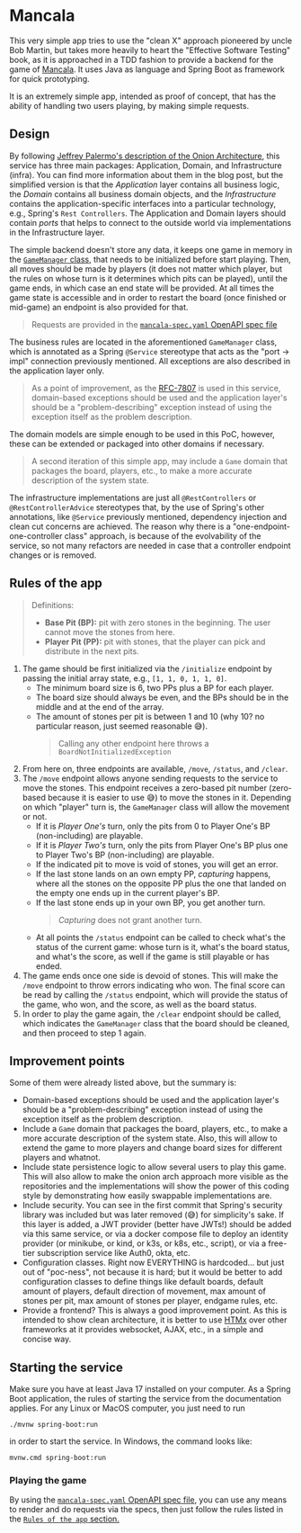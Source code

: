 [mancala]: https://en.wikipedia.org/wiki/Mancala
[game_manager]: src/main/java/com/fun/mancala/application/GameManager.java
[onion_arch]: https://jeffreypalermo.com/2008/07/the-onion-architecture-part-1/
[rfc_7807]: https://datatracker.ietf.org/doc/html/rfc7807
[htmx]: https://htmx.org/

# Mancala

This very simple app tries to use the "clean X" approach pioneered by uncle Bob Martin, but takes more heavily to heart the
"Effective Software Testing" book, as it is approached in a TDD fashion to provide a backend for the game of [Mancala][mancala].
It uses Java as language and Spring Boot as framework for quick prototyping.

It is an extremely simple app, intended as proof of concept, that has the ability of handling two users playing, by making
simple requests.

## Design

By following [Jeffrey Palermo's description of the Onion Architecture][onion_arch], this service has three main packages:
Application, Domain, and Infrastructure (infra). You can find more information about them in the blog post, but the simplified
version is that the *Application* layer contains all business logic, the *Domain* contains all business domain objects, and the
*Infrastructure* contains the application-specific interfaces into a particular technology, e.g., Spring's `Rest Controllers`.
The Application and Domain layers should contain *ports* that helps to connect to the outside world via implementations in the
Infrastructure layer.

The simple backend doesn't store any data, it keeps one game in memory in the [`GameManager` class][game_manager], that needs
to be initialized before start playing. Then, all moves should be made by players (it does not matter which player, but
the rules on whose turn is it determines which pits can be played), until the game ends, in which case an end state will be
provided. At all times the game state is accessible and in order to restart the board (once finished or mid-game) an endpoint
is also provided for that.

> Requests are provided in the [`mancala-spec.yaml` OpenAPI spec file](mancala-spec.yaml)

The business rules are located in the aforementioned `GameManager` class, which is annotated as a Spring `@Service` stereotype
that acts as the "port -> impl" connection previously mentioned. All exceptions are also described in the application layer only.

> As a point of improvement, as the [RFC-7807][rfc_7807] is used in this service, domain-based exceptions should be used and
> the application layer's should be a "problem-describing" exception instead of using the exception itself as the problem description.

The domain models are simple enough to be used in this PoC, however, these can be extended or packaged into other domains if necessary.

> A second iteration of this simple app, may include a `Game` domain that packages the board, players, etc., to make a more accurate
> description of the system state.

The infrastructure implementations are just all `@RestControllers` or `@RestControllerAdvice` stereotypes that, by the use of
Spring's other annotations, like `@Service` previously mentioned, dependency injection and clean cut concerns are achieved.
The reason why there is a "one-endpoint-one-controller class" approach, is because of the evolvability of the service, so not
many refactors are needed in case that a controller endpoint changes or is removed.

## Rules of the app

> Definitions:
>
> - **Base Pit (BP):** pit with zero stones in the beginning. The user cannot move the stones from here.
> - **Player Pit (PP):** pit with stones, that the player can pick and distribute in the next pits.


1. The game should be first initialized via the `/initialize` endpoint by passing the initial array state, e.g., `[1, 1, 0, 1, 1, 0]`.
    - The minimum board size is 6, two PPs plus a BP for each player.
    - The board size should always be even, and the BPs should be in the middle and at the end of the array.
    - The amount of stones per pit is between 1 and 10 (why 10? no particular reason, just seemed reasonable :sweat_smile:).
      > Calling any other endpoint here throws a `BoardNotInitializedException`
2. From here on, three endpoints are available, `/move`, `/status`, and `/clear`.
3. The `/move` endpoint allows anyone sending requests to the service to move the stones. This endpoint receives a zero-based pit number
   (zero-based because it is easier to use :sweat_smile:) to move the stones in it. Depending on which "player" turn is, the `GameManager`
   class will allow the movement or not.
    - If it is *Player One's* turn, only the pits from 0 to Player One's BP (non-including) are playable.
    - If it is *Player Two's* turn, only the pits from Player One's BP plus one to Player Two's BP (non-including) are playable.
    - If the indicated pit to move is void of stones, you will get an error.
    - If the last stone lands on an own empty PP, *capturing* happens, where all the stones on the opposite PP plus the one that landed
      on the empty one ends up in the current player's BP.
    - If the last stone ends up in your own BP, you get another turn.
      > *Capturing* does not grant another turn.
    - At all points the `/status` endpoint can be called to check what's the status of the current game: whose turn is it, what's the board
      status, and what's the score, as well if the game is still playable or has ended.
4. The game ends once one side is devoid of stones. This will make the `/move` endpoint to throw errors indicating who won. The final score
   can be read by calling the `/status` endpoint, which will provide the status of the game, who won, and the score, as well as the board status.
5. In order to play the game again, the `/clear` endpoint should be called, which indicates the `GameManager` class that the board should be
   cleaned, and then proceed to step 1 again.

## Improvement points

Some of them were already listed above, but the summary is:

- Domain-based exceptions should be used and the application layer's should be a "problem-describing" exception instead of using the
  exception itself as the problem description.
- Include a `Game` domain that packages the board, players, etc., to make a more accurate description of the system state. Also, this
  will allow to extend the game to more players and change board sizes for different players and whatnot.
- Include state persistence logic to allow several users to play this game. This will also allow to make the onion arch approach more
  visible as the repositories and the implementations will show the power of this coding style by demonstrating how easily swappable
  implementations are.
- Include security. You can see in the first commit that Spring's security library was included but was later removed (:sweat_smile:)
  for simplicity's sake. If this layer is added, a JWT provider (better have JWTs!) should be added via this same service, or via a
  docker compose file to deploy an identity provider (or minikube, or kind, or k3s, or k8s, etc., script), or via a free-tier subscription
  service like Auth0, okta, etc.
- Configuration classes. Right now EVERYTHING is hardcoded... but just out of "poc-ness", not because it is hard; but it would be better
  to add configuration classes to define things like default boards, default amount of players, default direction of movement, max amount
  of stones per pit, max amount of stones per player, endgame rules, etc.
- Provide a frontend? This is always a good improvement point. As this is intended to show clean architecture, it is better to use
  [HTMx][htmx] over other frameworks at it provides websocket, AJAX, etc., in a simple and concise way.

## Starting the service

Make sure you have at least Java 17 installed on your computer. As a Spring Boot application, the rules of starting the service from the
documentation applies. For any Linux or MacOS computer, you just need to run

```shell
./mvnw spring-boot:run
```

in order to start the service. In Windows, the command looks like:

```shell
mvnw.cmd spring-boot:run
```

### Playing the game

By using the [`mancala-spec.yaml` OpenAPI spec file](mancala-spec.yaml), you can use any means to render and do requests via the specs,
then just follow the rules listed in the [`Rules of the app` section.](#rules-of-the-app)

